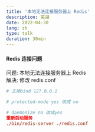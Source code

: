 ```yaml
---
title: '本地无法连接服务器上 Redis'
description: 芜湖
date: 2022-04-30
lang: zh
type: talk
duration: 30min
---
```


#### Redis 连接问题

问题: 本地无法连接服务器上 Redis<br />
解决: 修改 redis.conf

```conf
# 去掉bind 127.0.0.1

# protected-mode yes 改成 no

# daemonize no 改成yes
重新启动服务
./bin/redis-server ./redis.conf
```
